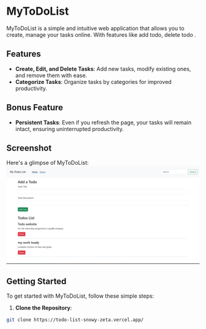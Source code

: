 # MyToDoList

MyToDoList is a simple and intuitive web application that allows you to create, manage your tasks online. With features like add todo, delete todo .
## Features
- **Create, Edit, and Delete Tasks**: Add new tasks, modify existing ones, and remove them with ease.
- **Categorize Tasks**: Organize tasks by categories for improved productivity.

## Bonus Feature
- **Persistent Tasks**: Even if you refresh the page, your tasks will remain intact, ensuring uninterrupted productivity.
## Screenshot
Here's a glimpse of MyToDoList:
![MyToDoList Screenshot](./show.png)
## Getting Started
To get started with MyToDoList, follow these simple steps:
1. **Clone the Repository**:
```bash
git clone https://todo-list-snowy-zeta.vercel.app/
